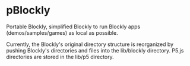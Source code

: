 # pBlockly
Portable Blockly, simplified Blockly to run Blockly apps (demos/samples/games) as local as possible.

Currently, the Blockly's original directory structure is reorganized by pushing Blockly's directories and files into the lib/blockly directory. P5.js directories are stored in the lib/p5 directory.
